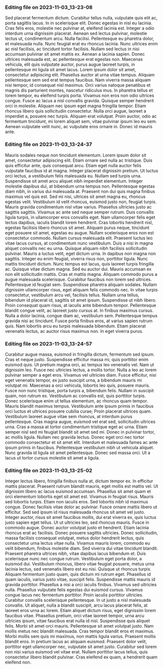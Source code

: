 

### Editing file on 2023-11-03_13-23-08

Sed placerat fermentum dictum. Curabitur tellus nulla, vulputate quis elit ac, porta sagittis lacus. In in scelerisque elit. Donec egestas in nisl eu lacinia. Cras felis eros, molestie nec pulvinar at, eleifend lacinia est. Integer a odio interdum urna dignissim placerat. Aenean sed lectus pulvinar, molestie lectus ut, condimentum arcu. Nulla facilisi. Pellentesque eu pharetra dolor, et malesuada nulla. Nunc feugiat erat eu rhoncus lacinia. Nunc ultrices enim ac nisl facilisis, ac tincidunt tortor facilisis. Nullam sed lectus in nisi accumsan pulvinar sit amet mattis ex. Aenean a lacinia sapien. Donec ultrices malesuada est, ac pellentesque erat egestas non. Maecenas vehicula, elit quis vulputate auctor, purus augue laoreet turpis, in pellentesque mi ligula sit amet lacus.
Lorem ipsum dolor sit amet, consectetur adipiscing elit. Phasellus auctor at urna vitae tempus. Aliquam pellentesque sem sed erat tempus faucibus. Nam viverra massa aliquam nisi tempor, id consequat nisl maximus. Orci varius natoque penatibus et magnis dis parturient montes, nascetur ridiculus mus. In pharetra tellus et lorem tempor, eu eleifend turpis porta. Vivamus non eros non odio ultrices congue. Fusce ac lacus a nisl convallis gravida. Quisque semper hendrerit orci in molestie. Aliquam nec ipsum eget magna fringilla tempor. Etiam rhoncus libero quis sollicitudin consectetur. Nulla orci augue, laoreet a imperdiet a, posuere nec turpis. Aliquam erat volutpat. Proin auctor, odio ac fermentum tincidunt, mi lorem aliquet sem, vitae pulvinar ipsum leo eu sem. Aenean vulputate velit nunc, ac vulputate eros ornare in. Donec id mauris ante.




### Editing file on 2023-11-03_13-24-37

Mauris sodales neque non tincidunt elementum. Lorem ipsum dolor sit amet, consectetur adipiscing elit. Etiam ornare sed nulla ac tristique. Duis quis efficitur ante, quis consequat arcu. Etiam eget nulla auctor felis vulputate faucibus id at magna. Integer placerat dignissim pretium. Ut luctus orci lectus, a vestibulum felis malesuada eu. Nullam sed turpis urna. Suspendisse sit amet arcu aliquet nibh imperdiet elementum.
Integer molestie dapibus dui, at bibendum urna tempus non. Pellentesque egestas diam nibh, in varius dui malesuada at. Praesent non dui quis magna finibus maximus vel quis est. Sed mi nisi, ultrices sit amet magna eu, rhoncus egestas velit. Vestibulum id velit rhoncus, euismod justo non, feugiat turpis. Mauris gravida condimentum nisl vitae varius. Phasellus ultricies justo ac sagittis sagittis. Vivamus ac ante sed neque semper rutrum. Duis convallis ligula turpis, in ullamcorper eros convallis eget. Nam ullamcorper felis eget lectus dapibus, iaculis blandit lorem hendrerit. Cras lobortis hendrerit nisl, egestas facilisis libero rhoncus sit amet. Aliquam purus neque, tincidunt eget posuere sit amet, egestas eu augue. Nullam scelerisque eros non est consectetur commodo. Nullam cursus malesuada elit. Praesent luctus leo vitae lacus cursus, at condimentum nunc vestibulum. Duis a nisi in magna aliquet convallis nec eu urna.
Quisque aliquam nibh facilisis sollicitudin pulvinar. Mauris a luctus velit, eget dictum urna. In dapibus non magna non sagittis. Integer eu enim feugiat, viverra risus non, porttitor ligula. Nunc mattis tincidunt dictum. Nunc tempus est lacus, quis laoreet turpis fringilla ac. Quisque vitae dictum magna. Sed eu auctor dui.
Mauris accumsan ex non elit sollicitudin mattis. Cras et mattis magna. Aliquam commodo purus a augue malesuada scelerisque. Curabitur faucibus non lorem sed ultrices. Pellentesque id feugiat sem. Suspendisse pharetra aliquam sodales. Nullam dignissim ullamcorper risus, eget aliquam felis commodo nec. In vitae turpis consectetur, vestibulum arcu vel, facilisis tellus. Nullam urna tellus, bibendum id placerat id, sagittis sit amet ipsum. Suspendisse ut nibh libero. Proin consequat quam risus, at iaculis ante bibendum tempor. Pellentesque blandit congue velit, ac laoreet justo cursus at.
In finibus maximus cursus. Nulla a dolor lacinia, congue diam ac, vestibulum sem. Pellentesque tempus gravida nisi ac tincidunt. Fusce porta finibus eros, at varius sapien rutrum quis. Nam lobortis arcu eu turpis malesuada bibendum. Etiam placerat venenatis lectus, ac auctor risus maximus non. In eget viverra purus.




### Editing file on 2023-11-03_13-24-57

Curabitur augue massa, euismod in fringilla dictum, fermentum sed ipsum. Cras et neque justo. Suspendisse efficitur massa mi, quis porttitor enim euismod quis. Ut pretium magna orci, ac tempus leo venenatis vel. Nam ut dignissim leo. Fusce nec ultricies lectus, a mollis tortor. Nulla a leo ac lorem pulvinar semper a eget eros. Vivamus vel ultricies diam. Fusce efficitur, nisi eget venenatis tempor, ex justo suscipit urna, a bibendum mauris mi volutpat mi. Maecenas a orci vehicula, lobortis leo quis, posuere mauris. Fusce non nunc tristique, porta turpis a, bibendum felis. Nullam in suscipit quam, non rutrum ex. Vestibulum ac convallis est, quis porttitor turpis. Donec scelerisque enim ut tellus elementum, ac rhoncus quam tempor. Mauris blandit maximus tempus.
Vestibulum ante ipsum primis in faucibus orci luctus et ultrices posuere cubilia curae; Proin placerat ultrices quam. Vestibulum laoreet augue vitae sem rhoncus, at interdum purus pellentesque. Cras magna augue, euismod vel erat sed, sollicitudin ultrices urna. Cras a massa at tortor condimentum tristique eget ac urna. Etiam semper nisl sed mi feugiat blandit sit amet sed mi. Donec in pulvinar tortor, ac mollis ligula. Nullam nec gravida lectus. Donec eget orci nec tortor commodo consectetur et sit amet elit. Interdum et malesuada fames ac ante ipsum primis in faucibus. Pellentesque vestibulum nibh ut vehicula aliquet. Nunc gravida id ligula sit amet pellentesque. Donec sed massa orci. Ut a lacus ut tortor cursus molestie sit amet a ligula.




### Editing file on 2023-11-03_13-25-02

Integer lectus libero, fringilla finibus nulla at, dictum tempor ex. In efficitur mattis placerat. Praesent rutrum blandit mauris, eget mollis est mattis vel. Ut dignissim libero ac lacus euismod accumsan. Phasellus sit amet quam et orci elementum lobortis eget sit amet est. Vivamus in feugiat risus. Mauris sed lobortis turpis. Etiam non iaculis eros. Sed lobortis nibh id maximus congue. Donec facilisis vitae dolor ac pulvinar. Fusce ornare mattis libero ut efficitur. Sed sed ipsum id risus malesuada rhoncus sit amet vel justo. Integer auctor, risus sit amet faucibus mollis, dui erat viverra ex, quis luctus justo sapien eget tellus. Ut ut ultricies leo, sed rhoncus mauris. Fusce in commodo augue. Donec auctor volutpat justo et hendrerit.
Etiam lacinia rhoncus erat ac facilisis. Donec posuere sagittis ultricies. Donec sollicitudin, massa facilisis consequat volutpat, metus dolor hendrerit lectus, quis consectetur urna lectus vitae nulla. Vivamus mauris lorem, commodo eu velit bibendum, finibus molestie diam. Sed viverra dui vitae tincidunt blandit. Praesent pharetra ultrices nibh, vitae dapibus lacus bibendum et. Duis scelerisque nunc nec congue rutrum.
Vestibulum eget porta dolor, a euismod dui. Vestibulum rhoncus, libero vitae feugiat posuere, metus urna lacinia lectus, sed venenatis libero est eu nisi. Quisque ut rhoncus turpis. Aliquam fermentum justo quam, quis dictum mi rutrum eget. Phasellus id quam iaculis, varius justo vitae, suscipit felis. Suspendisse mattis mauris id gravida porttitor. Phasellus a nisi a orci iaculis finibus. Vivamus sed ultricies nulla. Phasellus vulputate felis egestas dui euismod cursus. Vivamus congue lacus nec fermentum porttitor. Proin iaculis porttitor ultricies. Curabitur convallis scelerisque pellentesque.
In ut justo a nisl malesuada convallis. Ut aliquet, nulla a blandit suscipit, arcu lacus placerat felis, at laoreet eros urna ac lorem. Etiam aliquet dictum risus, eget dignissim lorem faucibus vitae. Phasellus pretium, orci vitae laoreet tempor, urna arcu ultricies ipsum, vitae faucibus erat nulla id nisl. Suspendisse quis aliquet felis. Morbi sit amet orci mauris. Pellentesque sit amet volutpat justo. Nam mollis metus nec blandit malesuada. Cras tempor blandit eros et maximus. Morbi mollis sem quis mi maximus, non mattis ligula varius. Praesent mollis blandit eros. In pretium lacus ac aliquam euismod. Praesent dolor velit, porttitor eget ullamcorper nec, vulputate sit amet justo. Curabitur sed lorem non nisi varius euismod vel vitae erat. Nullam porttitor lacus tellus, quis consectetur libero blandit pulvinar. Cras eleifend ex quam, a hendrerit quam eleifend non.


